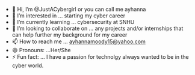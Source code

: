 - 👋 Hi, I’m @JustACybergirl or you can call me ayhanna 
- 👀 I’m interested in ... starting my cyber career
- 🌱 I’m currently learning ... cybersecurity at SNHU 
- 💞️ I’m looking to collaborate on ... any projects and/or internships that can help further my background for my career
- 📫 How to reach me ... ayhannamoody15@yahoo.com
- 😄 Pronouns: ...Her/She
- ⚡ Fun fact: ... I have a passion for technolgy always wanted to be in the cyber world. 

<!---
JustACybergirl/JustACybergirl is a ✨ special ✨ repository because its `README.md` (this file) appears on your GitHub profile.
You can click the Preview link to take a look at your changes.
--->
